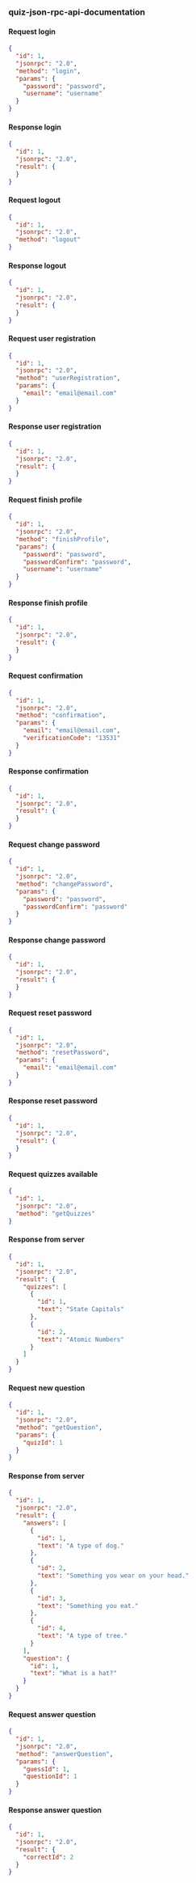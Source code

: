 ### quiz-json-rpc-api-documentation

####  Request login

```json
{
  "id": 1,
  "jsonrpc": "2.0",
  "method": "login",
  "params": {
    "password": "password",
    "username": "username"
  }
}
```

#### Response login

```json
{
  "id": 1,
  "jsonrpc": "2.0",
  "result": {
  }
}
```

#### Request logout

```json
{
  "id": 1,
  "jsonrpc": "2.0",
  "method": "logout"
}
```

#### Response logout

```json
{
  "id": 1,
  "jsonrpc": "2.0",
  "result": {
  }
}
```

#### Request user registration

```json
{
  "id": 1,
  "jsonrpc": "2.0",
  "method": "userRegistration",
  "params": {
    "email": "email@email.com"
  }
}
```

#### Response user registration

```json
{
  "id": 1,
  "jsonrpc": "2.0",
  "result": {
  }
}
```

#### Request finish profile

```json
{
  "id": 1,
  "jsonrpc": "2.0",
  "method": "finishProfile",
  "params": {
    "password": "password",
    "passwordConfirm": "password",
    "username": "username"
  }
}
```

#### Response finish profile

```json
{
  "id": 1,
  "jsonrpc": "2.0",
  "result": {
  }
}
```

#### Request confirmation

```json
{
  "id": 1,
  "jsonrpc": "2.0",
  "method": "confirmation",
  "params": {
    "email": "email@email.com",
    "verificationCode": "13531"
  }
}
```

#### Response confirmation

```json
{
  "id": 1,
  "jsonrpc": "2.0",
  "result": {
  }
}
```

#### Request change password

```json
{
  "id": 1,
  "jsonrpc": "2.0",
  "method": "changePassword",
  "params": {
    "password": "password",
    "passwordConfirm": "password"
  }
}
```

#### Response change password

```json
{
  "id": 1,
  "jsonrpc": "2.0",
  "result": {
  }
}
```

#### Request reset password

```json
{
  "id": 1,
  "jsonrpc": "2.0",
  "method": "resetPassword",
  "params": {
    "email": "email@email.com"
  }
}
```

#### Response reset password

```json
{
  "id": 1,
  "jsonrpc": "2.0",
  "result": {
  }
}
```

#### Request quizzes available

```json
{
  "id": 1,
  "jsonrpc": "2.0",
  "method": "getQuizzes"
}
```

#### Response from server

```json
{
  "id": 1,
  "jsonrpc": "2.0",
  "result": {
    "quizzes": [
      {
        "id": 1,
        "text": "State Capitals"
      },
      {
        "id": 2,
        "text": "Atomic Numbers"
      }
    ]
  }
}
```

#### Request new question

```json
{
  "id": 1,
  "jsonrpc": "2.0",
  "method": "getQuestion",
  "params": {
    "quizId": 1
  }
}
```

#### Response from server

```json
{
  "id": 1,
  "jsonrpc": "2.0",
  "result": {
    "answers": [
      {
        "id": 1,
        "text": "A type of dog."
      },
      {
        "id": 2,
        "text": "Something you wear on your head."
      },
      {
        "id": 3,
        "text": "Something you eat."
      },
      {
        "id": 4,
        "text": "A type of tree."
      }
    ],
    "question": {
      "id": 1,
      "text": "What is a hat?"
    }
  }
}
```

#### Request answer question

```json
{
  "id": 1,
  "jsonrpc": "2.0",
  "method": "answerQuestion",
  "params": {
    "guessId": 1,
    "questionId": 1
  }
}
```

#### Response answer question

```json
{
  "id": 1,
  "jsonrpc": "2.0",
  "result": {
    "correctId": 2
  }
}
```